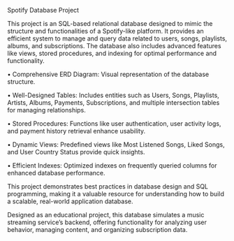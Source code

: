 Spotify Database Project

This project is an SQL-based relational database designed to mimic the structure and functionalities of a Spotify-like platform. It provides an efficient system to manage and query data related to users, songs, playlists, albums, and subscriptions. The database also includes advanced features like views, stored procedures, and indexing for optimal performance and functionality.


•	Comprehensive ERD Diagram: Visual representation of the database structure.

•	Well-Designed Tables: Includes entities such as Users, Songs, Playlists, Artists, Albums, Payments, Subscriptions, and multiple intersection tables for managing relationships.


•	Stored Procedures: Functions like user authentication, user activity logs, and payment history retrieval enhance usability.

•	Dynamic Views: Predefined views like Most Listened Songs, Liked Songs, and User Country Status provide quick insights.

•	Efficient Indexes: Optimized indexes on frequently queried columns for enhanced database performance.



This project demonstrates best practices in database design and SQL programming, making it a valuable resource for understanding how to build a scalable, real-world application database.



Designed as an educational project, this database simulates a music streaming service’s backend, offering functionality for analyzing user behavior, managing content, and organizing subscription data.
